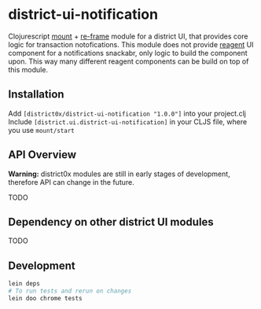 # district-ui-notification

Clojurescript [mount](https://github.com/tolitius/mount) + [re-frame](https://github.com/Day8/re-frame) module for a district UI, that provides core logic for transaction notofications. This module does not provide [reagent](https://github.com/reagent-project/reagent) UI component for a notifications snackabr, only
logic to build the component upon. This way many different reagent components can be build on top of this module.

## Installation
Add `[district0x/district-ui-notification "1.0.0"]` into your project.clj
Include `[district.ui.district-ui-notification]` in your CLJS file, where you use `mount/start`

## API Overview

**Warning:** district0x modules are still in early stages of development, therefore API can change in the future.

TODO


## Dependency on other district UI modules

TODO

## Development
```bash
lein deps
# To run tests and rerun on changes
lein doo chrome tests
```
